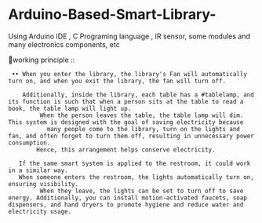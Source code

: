 # Arduino-Based-Smart-Library-
Using Arduino IDE , C Programing language , IR sensor, some modules and many electronics components, etc  

🌠working principle ::

     •• When you enter the library, the library's Fan will automatically turn on, and when you exit the library, the fan will turn off.

        Additionally, inside the library, each table has a #tablelamp, and its function is such that when a person sits at the table to read a book, the table lamp will light up.
             When the person leaves the table, the table lamp will dim. This system is designed with the goal of saving electricity because 
               many people come to the library, turn on the lights and fan, and often forget to turn them off, resulting in unnecessary power consumption.
            Hence, this arrangement helps conserve electricity.

       If the same smart system is applied to the restroom, it could work in a similar way. 
       When someone enters the restroom, the lights automatically turn on, ensuring visibility.
             When they leave, the lights can be set to turn off to save energy. Additionally, you can install motion-activated faucets, soap dispensers, and hand dryers to promote hygiene and reduce water and electricity usage.
